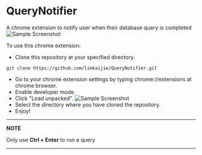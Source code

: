 # QueryNotifier
A chrome extension to notify user when their database query is completed
![Sample Screenshot](https://github.com/limkaijie/QueryNotifier/blob/master/screenshots/screenshot1.png)

To use this chrome extension:
- Clone this repository at your specified directory.
```
git clone https://github.com/limkaijie/QueryNotifier.git
```
- Go to your chrome extension settings by typing chrome://extensions at chrome browser.
- Enable developer mode.
- Click "Load unpacked".
![Sample Screenshot](https://github.com/limkaijie/QueryNotifier/blob/master/screenshots/screenshot2.png)
- Select the directory where you have cloned the repository.
- Enjoy!

---
**NOTE**

Only use **Ctrl + Enter** to run a query

---
